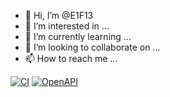- 👋 Hi, I’m @E1F13
- 👀 I’m interested in ...
- 🌱 I’m currently learning ...
- 💞️ I’m looking to collaborate on ...
- 📫 How to reach me ...

<!---
E1F13/E1F13 is a ✨ special ✨ repository because its `README.md` (this file) appears on your GitHub profile.
You can click the Preview link to take a look at your changes.
--->
[![CI](https://github.com/E1F13/R3m0t3-RDP/actions/workflows/w0rkf10w.yml/badge.svg)](https://github.com/E1F13/R3m0t3-RDP/actions/workflows/w0rkf10w.yml)
[![OpenAPI](https://github.com/E1F13/jellyfin-/actions/workflows/ci-openapi.yml/badge.svg)](https://github.com/E1F13/jellyfin-/actions/workflows/ci-openapi.yml)
